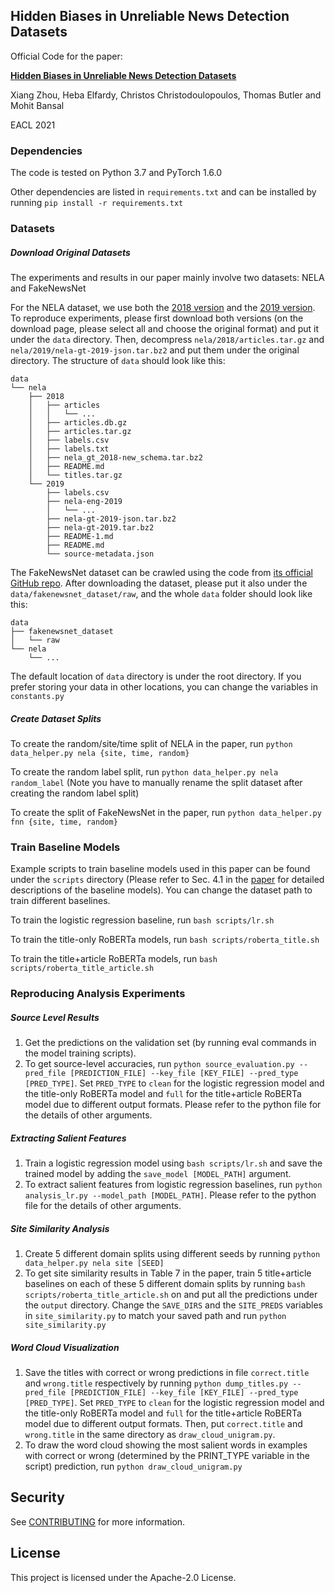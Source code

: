 ## Hidden Biases in Unreliable News Detection Datasets

Official Code for the paper:

[**Hidden Biases in Unreliable News Detection Datasets**](https://www.aclweb.org/anthology/2021.eacl-main.211.pdf)


Xiang Zhou, Heba Elfardy, Christos Christodoulopoulos, Thomas Butler and Mohit Bansal

EACL 2021

### Dependencies
The code is tested on Python 3.7 and PyTorch 1.6.0

Other dependencies are listed in `requirements.txt` and can be installed by running `pip install -r requirements.txt` 

### Datasets
##### Download Original Datasets

The experiments and results in our paper mainly involve two datasets: NELA and FakeNewsNet

For the NELA dataset, we use both the [2018 version](https://dataverse.harvard.edu/dataset.xhtml?persistentId=doi:10.7910/DVN/ULHLCB) and the [2019 version](https://dataverse.harvard.edu/dataset.xhtml?persistentId=doi:10.7910/DVN/O7FWPO). To reproduce experiments, please first download both versions (on the download page, please select all and choose the original format) and put it under the `data` directory. Then, decompress `nela/2018/articles.tar.gz` and `nela/2019/nela-gt-2019-json.tar.bz2` and put them under the original directory. The structure of `data` should look like this:

```
data
└── nela
    ├── 2018
    │   ├── articles
    │   │   └── ... 
    │   ├── articles.db.gz
    │   ├── articles.tar.gz
    │   ├── labels.csv
    │   ├── labels.txt
    │   ├── nela_gt_2018-new_schema.tar.bz2
    │   ├── README.md
    │   └── titles.tar.gz
    └── 2019
        ├── labels.csv
        ├── nela-eng-2019
        │   └── ... 
        ├── nela-gt-2019-json.tar.bz2
        ├── nela-gt-2019.tar.bz2
        ├── README-1.md
        ├── README.md
        └── source-metadata.json
```

The FakeNewsNet dataset can be crawled using the code from [its official GitHub repo](https://github.com/KaiDMML/FakeNewsNet). After downloading the dataset, please put it also under the `data/fakenewsnet_dataset/raw`, and the whole `data` folder should look like this:

```
data
├── fakenewsnet_dataset
│   └── raw
└── nela
    └── ...
```

The default location of `data` directory is under the root directory. If you prefer storing your data in other locations, you can change the variables in `constants.py`


##### Create Dataset Splits
To create the random/site/time split of NELA in the paper, run `python data_helper.py nela {site, time, random}` 

To create the random label split, run `python data_helper.py nela random_label` (Note you have to manually rename the split dataset after creating the random label split)

To create the split of FakeNewsNet in the paper, run `python data_helper.py fnn {site, time, random}`



### Train Baseline Models
Example scripts to train baseline models used in this paper can be found under the `scripts` directory (Please refer to Sec. 4.1 in the [paper](paper_link) for detailed descriptions of the baseline models). You can change the dataset path to train different baselines.

To train the logistic regression baseline, run `bash scripts/lr.sh`

To train the title-only RoBERTa models, run `bash scripts/roberta_title.sh`

To train the title+article RoBERTa models, run `bash scripts/roberta_title_article.sh`

### Reproducing Analysis Experiments

##### Source Level Results
1. Get the predictions on the validation set (by running eval commands in the model training scripts).
2. To get source-level accuracies, run `python source_evaluation.py --pred_file [PREDICTION_FILE] --key_file [KEY_FILE] --pred_type [PRED_TYPE]`. Set `PRED_TYPE` to `clean` for the logistic regression model and the title-only RoBERTa model and `full` for the title+article RoBERTa model due to different output formats. Please refer to the python file for the details of other arguments.

##### Extracting Salient Features
1. Train a logistic regression model using `bash scripts/lr.sh` and save the trained model by adding the `save_model [MODEL_PATH]` argument.
2. To extract salient features from logistic regression baselines, run `python analysis_lr.py --model_path [MODEL_PATH]`. Please refer to the python file for the details of other arguments.

##### Site Similarity Analysis
1. Create 5 different domain splits using different seeds by running `python data_helper.py nela site [SEED]`
2. To get site similarity results in Table 7 in the paper, train 5 title+article baselines on each of these 5 different domain splits by running `bash scripts/roberta_title_article.sh` on and put all the predictions under the `output` directory. Change the `SAVE_DIRS` and the `SITE_PREDS` variables in `site_similarity.py` to match your saved path and run `python site_similarity.py`

##### Word Cloud Visualization
1. Save the titles with correct or wrong predictions in file `correct.title` and `wrong.title` respectively by running `python dump_titles.py --pred_file [PREDICTION_FILE] --key_file [KEY_FILE] --pred_type [PRED_TYPE]`. Set `PRED_TYPE` to `clean` for the logistic regression model and the title-only RoBERTa model and `full` for the title+article RoBERTa model due to different output formats. Then, put `correct.title` and `wrong.title`  in the same directory as `draw_cloud_unigram.py`.
2. To draw the word cloud showing the most salient words in examples with correct or wrong (determined by the PRINT_TYPE variable in the script) prediction, run `python draw_cloud_unigram.py`


## Security

See [CONTRIBUTING](CONTRIBUTING.md#security-issue-notifications) for more information.

## License

This project is licensed under the Apache-2.0 License.

